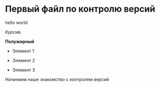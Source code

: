 # Первый файл по контролю версий

hello world

*Курсив.*

**Полужирный**

* Элемент 1

* Элемент 2

* Элемент 3

Начинаем наше знакомство с контролем версий
